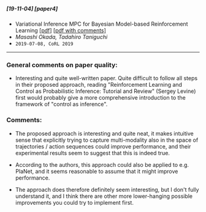 ##### [19-11-04] [paper4]
- Variational Inference MPC for Bayesian Model-based Reinforcement Learning [[pdf]](https://arxiv.org/abs/1907.04202) [[pdf with comments]](https://github.com/fregu856/papers_private/blob/master/commented_pdfs/Variational%20Inference%20MPC%20for%20Bayesian%20Model-based%20Reinforcement%20Learning.pdf)
- *Masashi Okada, Tadahiro Taniguchi*
- `2019-07-08, CoRL 2019`

****

### General comments on paper quality:
- Interesting and quite well-written paper. Quite difficult to follow all steps in their proposed approach, reading "Reinforcement Learning and Control as Probabilistic Inference: Tutorial and Review" (Sergey Levine) first would probably give a more comprehensive introduction to the framework of "control as inference".

### Comments:
- The proposed approach is interesting and quite neat, it makes intuitive sense that explicitly trying to capture multi-modality also in the space of trajectories / action sequences could improve performance, and their experimental results seem to suggest that this is indeed true.

- According to the authors, this approach could also be applied to e.g. PlaNet, and it seems reasonable to assume that it might improve performance.

- The approach does therefore definitely seem interesting, but I don't fully understand it, and I think there are other more lower-hanging possible improvements you could try to implement first.
